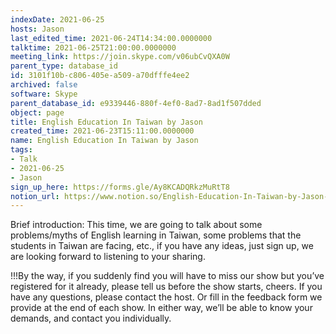 ```yaml
---
indexDate: 2021-06-25
hosts: Jason
last_edited_time: 2021-06-24T14:34:00.0000000
talktime: 2021-06-25T21:00:00.0000000
meeting_link: https://join.skype.com/v06ubCvQXA0W
parent_type: database_id
id: 3101f10b-c806-405e-a509-a70dfffe4ee2
archived: false
software: Skype
parent_database_id: e9339446-880f-4ef0-8ad7-8ad1f507dded
object: page
title: English Education In Taiwan by Jason
created_time: 2021-06-23T15:11:00.0000000
name: English Education In Taiwan by Jason
tags:
- Talk
- 2021-06-25
- Jason
sign_up_here: https://forms.gle/Ay8KCADQRkzMuRtT8
notion_url: https://www.notion.so/English-Education-In-Taiwan-by-Jason-3101f10bc806405ea509a70dfffe4ee2
---
```




Brief introduction: This time, we are going to talk about some problems/myths of English learning in Taiwan, some problems that the students in Taiwan are facing, etc., if you have any ideas, just sign up, we are looking forward to listening to your sharing.

!!!By the way, if you suddenly find you will have to miss our show but you’ve registered for it already, please tell us before the show starts, cheers.
If you have any questions, please contact the host. Or fill in the feedback form we provide at the end of each show. In either way, we’ll be able to know your demands, and contact you individually.


